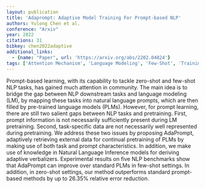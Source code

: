 ```yaml
---
layout: publication
title: 'Adaprompt: Adaptive Model Training For Prompt-based NLP'
authors: Yulong Chen et al.
conference: "Arxiv"
year: 2022
citations: 31
bibkey: chen2022adaptive
additional_links:
  - {name: "Paper", url: 'https://arxiv.org/abs/2202.04824'}
tags: ['Attention Mechanism', 'Language Modeling', 'Few-Shot', 'Training Techniques', 'Model Architecture', 'Prompting', 'Pretraining Methods']
---
```

Prompt-based learning, with its capability to tackle zero-shot and few-shot
NLP tasks, has gained much attention in community. The main idea is to bridge
the gap between NLP downstream tasks and language modeling (LM), by mapping
these tasks into natural language prompts, which are then filled by pre-trained
language models (PLMs). However, for prompt learning, there are still two
salient gaps between NLP tasks and pretraining. First, prompt information is
not necessarily sufficiently present during LM pretraining. Second,
task-specific data are not necessarily well represented during pretraining. We
address these two issues by proposing AdaPrompt, adaptively retrieving external
data for continual pretraining of PLMs by making use of both task and prompt
characteristics. In addition, we make use of knowledge in Natural Language
Inference models for deriving adaptive verbalizers. Experimental results on
five NLP benchmarks show that AdaPrompt can improve over standard PLMs in
few-shot settings. In addition, in zero-shot settings, our method outperforms
standard prompt-based methods by up to 26.35% relative error reduction.
